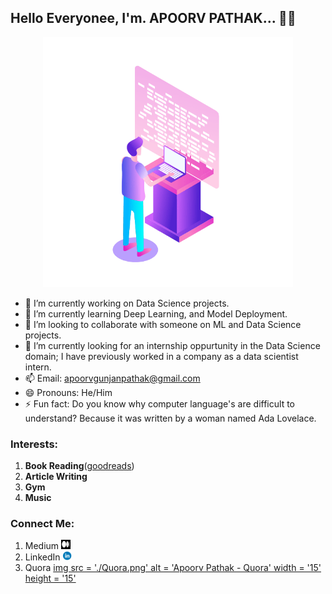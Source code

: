 ## Hello Everyonee, I'm. APOORV PATHAK... 👋👋

<p align = 'center'>
  <img src = './Computer Developer.gif' alt = 'Apoorv Pathak' width = '400' height = '400'>
</p>

<!--
**ApoorvPathak2003/ApoorvPathak2003** is a ✨ _special_ ✨ repository because its `README.md` (this file) appears on your GitHub profile.
Here are some ideas to get you started:
-->

- 🔭 I’m currently working on Data Science projects.
- 🌱 I’m currently learning Deep Learning, and Model Deployment.
- 👯 I’m looking to collaborate with someone on ML and Data Science projects.
- 🤔 I’m currently looking for an internship oppurtunity in the Data Science domain; I have previously worked in a company as a data scientist intern. 
- 📫 Email: apoorvgunjanpathak@gmail.com
- 😄 Pronouns: He/Him
- ⚡ Fun fact: Do you know why computer language's are difficult to understand? Because it was written by a woman named Ada Lovelace.

### Interests:
1. **Book Reading**(<a href = 'https://www.goodreads.com/user/show/164208181-apoorv-gunjan-pathak'>goodreads</a>)
2. **Article Writing**
3. **Gym**
4. **Music**

### Connect Me:
1. Medium <a href = 'https://medium.com/@apoorvnpathak'><img src = './Medium.png' alt = 'Apoorv Pathak - Medium' width = '15' height = '15'></a>
2. LinkedIn <a href = 'https://www.linkedin.com/in/apoorv-pathak-a3b1931ba/'><img src = './LinkedIn.png' alt = 'Apoorv Pathak - LinkedIn' width = '15' height = '15'></a>
3. Quora <a href = 'https://www.quora.com/profile/Apoorv-Gunjan-Pathak'>img src = './Quora.png' alt = 'Apoorv Pathak - Quora' width = '15' height = '15'</a>
